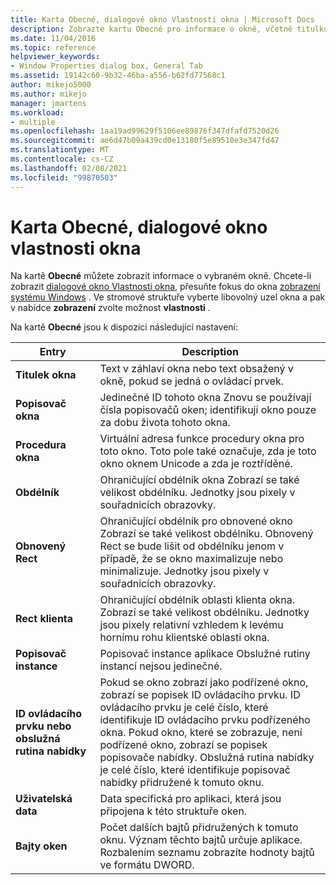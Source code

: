 ```yaml
---
title: Karta Obecné, dialogové okno Vlastnosti okna | Microsoft Docs
description: Zobrazte kartu Obecné pro informace o okně, včetně titulku, popisovače, obdélníku, popisovače instance aplikace, popisovače nabídky a uživatelských dat.
ms.date: 11/04/2016
ms.topic: reference
helpviewer_keywords:
- Window Properties dialog box, General Tab
ms.assetid: 19142c60-9b32-46ba-a556-b62fd77568c1
author: mikejo5000
ms.author: mikejo
manager: jmartens
ms.workload:
- multiple
ms.openlocfilehash: 1aa19ad99629f5106ee89876f347dfafd7520d26
ms.sourcegitcommit: ae6d47b09a439cd0e13180f5e89510e3e347fd47
ms.translationtype: MT
ms.contentlocale: cs-CZ
ms.lasthandoff: 02/08/2021
ms.locfileid: "99870503"
---
```

# <a name="general-tab-window-properties-dialog-box"></a>Karta Obecné, dialogové okno vlastnosti okna
Na kartě **Obecné** můžete zobrazit informace o vybraném okně. Chcete-li zobrazit [dialogové okno Vlastnosti okna](../debugger/window-properties-dialog-box.md), přesuňte fokus do okna [zobrazení systému Windows](../debugger/windows-view.md) . Ve stromové struktuře vyberte libovolný uzel okna a pak v nabídce **zobrazení** zvolte možnost **vlastnosti** .

 Na kartě **Obecné** jsou k dispozici následující nastavení:

|Entry|Description|
|-----------|-----------------|
|**Titulek okna**|Text v záhlaví okna nebo text obsažený v okně, pokud se jedná o ovládací prvek.|
|**Popisovač okna**|Jedinečné ID tohoto okna Znovu se používají čísla popisovačů oken; identifikují okno pouze za dobu života tohoto okna.|
|**Procedura okna**|Virtuální adresa funkce procedury okna pro toto okno. Toto pole také označuje, zda je toto okno oknem Unicode a zda je roztříděné.|
|**Obdélník**|Ohraničující obdélník okna Zobrazí se také velikost obdélníku. Jednotky jsou pixely v souřadnicích obrazovky.|
|**Obnovený Rect**|Ohraničující obdélník pro obnovené okno Zobrazí se také velikost obdélníku. Obnovený Rect se bude lišit od obdélníku jenom v případě, že se okno maximalizuje nebo minimalizuje. Jednotky jsou pixely v souřadnicích obrazovky.|
|**Rect klienta**|Ohraničující obdélník oblasti klienta okna. Zobrazí se také velikost obdélníku. Jednotky jsou pixely relativní vzhledem k levému hornímu rohu klientské oblasti okna.|
|**Popisovač instance**|Popisovač instance aplikace Obslužné rutiny instancí nejsou jedinečné.|
|**ID ovládacího prvku nebo obslužná rutina nabídky**|Pokud se okno zobrazí jako podřízené okno, zobrazí se popisek ID ovládacího prvku. ID ovládacího prvku je celé číslo, které identifikuje ID ovládacího prvku podřízeného okna. Pokud okno, které se zobrazuje, není podřízené okno, zobrazí se popisek popisovače nabídky. Obslužná rutina nabídky je celé číslo, které identifikuje popisovač nabídky přidružené k tomuto oknu.|
|**Uživatelská data**|Data specifická pro aplikaci, která jsou připojena k této struktuře oken.|
|**Bajty oken**|Počet dalších bajtů přidružených k tomuto oknu. Význam těchto bajtů určuje aplikace. Rozbalením seznamu zobrazíte hodnoty bajtů ve formátu DWORD.|
